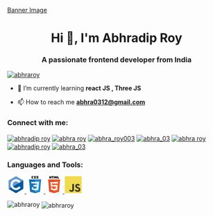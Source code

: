 
[Banner Image](https://github.com/Anmol-Baranwal/Cool-GIFs-For-GitHub/assets/74038190/80728820-e06b-4f96-9c9e-9df46f0cc0a5)
<h1 align="center">Hi 👋, I'm Abhradip Roy</h1>
<h3 align="center">A passionate frontend developer from India</h3>

<p align="left"> <a href="https://github.com/ryo-ma/github-profile-trophy"><img src="https://github-profile-trophy.vercel.app/?username=abhraroy" alt="abhraroy" /></a> </p>

- 🌱 I’m currently learning **react JS , Three JS**

- 📫 How to reach me **abhra0312@gmail.com**

<h3 align="left">Connect with me:</h3>
<p align="left">
<a href="https://linkedin.com/in/abhradip roy" target="blank"><img align="center" src="https://raw.githubusercontent.com/rahuldkjain/github-profile-readme-generator/master/src/images/icons/Social/linked-in-alt.svg" alt="abhradip roy" height="30" width="40" /></a>
<a href="https://fb.com/abhra roy" target="blank"><img align="center" src="https://raw.githubusercontent.com/rahuldkjain/github-profile-readme-generator/master/src/images/icons/Social/facebook.svg" alt="abhra roy" height="30" width="40" /></a>
<a href="https://instagram.com/abhra_roy003" target="blank"><img align="center" src="https://raw.githubusercontent.com/rahuldkjain/github-profile-readme-generator/master/src/images/icons/Social/instagram.svg" alt="abhra_roy003" height="30" width="40" /></a>
<a href="https://www.codechef.com/users/abhra_03" target="blank"><img align="center" src="https://cdn.jsdelivr.net/npm/simple-icons@3.1.0/icons/codechef.svg" alt="abhra_03" height="30" width="40" /></a>
<a href="https://www.hackerrank.com/abhra roy" target="blank"><img align="center" src="https://raw.githubusercontent.com/rahuldkjain/github-profile-readme-generator/master/src/images/icons/Social/hackerrank.svg" alt="abhra roy" height="30" width="40" /></a>
<a href="https://www.leetcode.com/abhradip roy" target="blank"><img align="center" src="https://raw.githubusercontent.com/rahuldkjain/github-profile-readme-generator/master/src/images/icons/Social/leet-code.svg" alt="abhradip roy" height="30" width="40" /></a>
<a href="https://auth.geeksforgeeks.org/user/abhra_03" target="blank"><img align="center" src="https://raw.githubusercontent.com/rahuldkjain/github-profile-readme-generator/master/src/images/icons/Social/geeks-for-geeks.svg" alt="abhra_03" height="30" width="40" /></a>
</p>

<h3 align="left">Languages and Tools:</h3>
<p align="left"> <a href="https://www.cprogramming.com/" target="_blank" rel="noreferrer"> <img src="https://raw.githubusercontent.com/devicons/devicon/master/icons/c/c-original.svg" alt="c" width="40" height="40"/> </a> <a href="https://www.w3schools.com/css/" target="_blank" rel="noreferrer"> <img src="https://raw.githubusercontent.com/devicons/devicon/master/icons/css3/css3-original-wordmark.svg" alt="css3" width="40" height="40"/> </a> <a href="https://www.w3.org/html/" target="_blank" rel="noreferrer"> <img src="https://raw.githubusercontent.com/devicons/devicon/master/icons/html5/html5-original-wordmark.svg" alt="html5" width="40" height="40"/> </a> <a href="https://developer.mozilla.org/en-US/docs/Web/JavaScript" target="_blank" rel="noreferrer"> <img src="https://raw.githubusercontent.com/devicons/devicon/master/icons/javascript/javascript-original.svg" alt="javascript" width="40" height="40"/> </a> </p>

<p><img align="left" src="https://github-readme-stats.vercel.app/api/top-langs?username=abhraroy&show_icons=true&locale=en&layout=compact" alt="abhraroy" /></p>

<p>&nbsp;<img align="center" src="https://github-readme-stats.vercel.app/api?username=abhraroy&show_icons=true&locale=en" alt="abhraroy" /></p>

